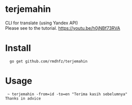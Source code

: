 # terjemahin
CLI for translate (using Yandex API) <br>
Please see to the tutorial. https://youtu.be/h0jNBf73RVA

<h1> Install </h1>

<pre><code>  go get github.com/rmdhfz/terjemahin </code></pre>

<h1> Usage </h1>

<pre><code> ~ terjemahin -from=id -to=en "Terima kasih sebelumnya"
Thanks in advice</code></pre>
